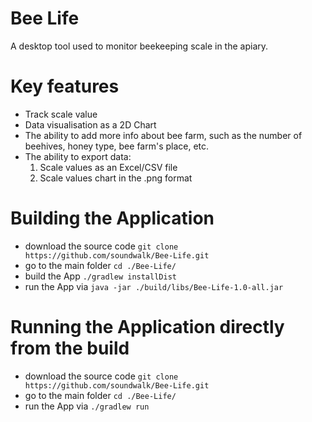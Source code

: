 # Bee Life
A desktop tool used to monitor beekeeping scale in the apiary.

# Key features
- Track scale value
- Data visualisation as a 2D Chart
- The ability to add more info about bee farm, such as the number of beehives, honey type, bee farm's place, etc.
- The ability to export data:
  1. Scale values as an Excel/CSV file
  2. Scale values chart in the .png format

# Building the Application
+ download the source code `git clone https://github.com/soundwalk/Bee-Life.git`
+ go to the main folder `cd ./Bee-Life/`
+ build the App `./gradlew installDist`
+ run the App via `java -jar ./build/libs/Bee-Life-1.0-all.jar`

# Running the Application directly from the build
+ download the source code `git clone https://github.com/soundwalk/Bee-Life.git`
+ go to the main folder `cd ./Bee-Life/`
+ run the App via `./gradlew run`
